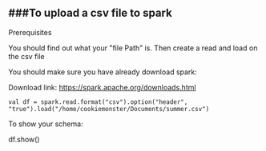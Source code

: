 ## ###To upload a csv file to spark

Prerequisites

You should find out what your "file Path" is.  Then create a  read and load on the csv file

You should make sure you have already download spark:

Download link: https://spark.apache.org/downloads.html

`val df = spark.read.format("csv").option("header", "true").load("/home/cookiemonster/Documents/summer.csv")`



To show your schema:

df.show()